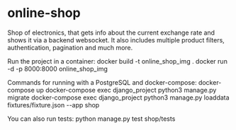 # online-shop

Shop of electronics, that gets info about the current exchange rate and shows it via a backend websocket. It also includes multiple product filters, authentication, pagination and much more.   


Run the project in a container:
  docker build -t online_shop_img .
  docker run -d -p 8000:8000 online_shop_img


Commands for running with a PostgreSQL and docker-compose:
  docker-compose up
  docker-compose exec django_project python3 manage.py migrate
  docker-compose exec django_project python3 manage.py loaddata fixtures/fixture.json --app shop


You can also run tests:
  python manage.py test shop/tests